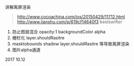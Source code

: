   讲解离屏渲染

> http://www.cocoachina.com/ios/20150429/11712.html
> http://www.jianshu.com/p/619cf14640f3   bestswifter



1. 防止图层混合
 opacity:1
 backgroundColor
 alpha
2. 栅栏化
layer.shouldRasitre
3. masktobounds shadow  layer.shouldRasitre 等导致离屏渲染
4. 图片alpha通道

2017 10.12